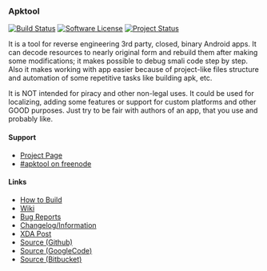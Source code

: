 ### Apktool

[![Build Status](https://travis-ci.org/iBotPeaches/Apktool.svg?branch=master)](https://travis-ci.org/iBotPeaches/Apktool)
[![Software License](https://img.shields.io/badge/license-Apache%202.0-brightgreen.svg)](https://github.com/iBotPeaches/Apktool/blob/master/brut.apktool/LICENSE)
[![Project Status](http://stillmaintained.com/iBotPeaches/Apktool.png)](http://stillmaintained.com/iBotPeaches/Apktool)

It is a tool for reverse engineering 3rd party, closed, binary Android apps. It can decode resources to nearly original form and rebuild them after making some modifications; it makes possible to debug smali code step by step. Also it makes working with app easier because of project-like files structure and automation of some repetitive tasks like building apk, etc.

It is NOT intended for piracy and other non-legal uses. It could be used for localizing, adding some features or support for custom platforms and other GOOD purposes. Just try to be fair with authors of an app, that you use and probably like.

#### Support
- [Project Page](http://code.google.com/p/android-apktool/)
- [#apktool on freenode](http://webchat.freenode.net/?channels=apktool)

#### Links
- [How to Build](https://code.google.com/p/android-apktool/wiki/BuildApktool)
- [Wiki](http://code.google.com/p/android-apktool/w/list)
- [Bug Reports](http://code.google.com/p/android-apktool/issues/list)
- [Changelog/Information](http://code.google.com/p/android-apktool/wiki/Changelog)
- [XDA Post](http://forum.xda-developers.com/showthread.php?p=28366939)
- [Source (Github)](https://github.com/iBotPeaches/Apktool)
- [Source (GoogleCode)](http://code.google.com/p/android-apktool/source/list)
- [Source (Bitbucket)](https://bitbucket.org/iBotPeaches/apktool/)

